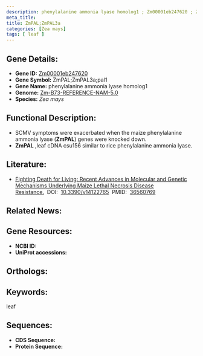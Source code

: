 ```yaml
---
description: phenylalanine ammonia lyase homolog1 ; Zm00001eb247620 ; Zea mays
meta_title:
title: ZmPAL;ZmPAL3a
categories: [Zea mays]
tags: [ leaf ]
---
```


## Gene Details:
- **Gene ID:**	[Zm00001eb247620]()
- **Gene Symbol:** ZmPAL;ZmPAL3a;pal1
- **Gene Name:** phenylalanine ammonia lyase homolog1
- **Genome:** [Zm-B73-REFERENCE-NAM-5.0]()
- **Species:** *Zea mays*

## Functional Description:
   - SCMV symptoms were exacerbated when the maize phenylalanine ammonia lyase (**ZmPAL**) genes were knocked down.
   - **ZmPAL** ,leaf cDNA csu156 similar to rice phenylalanine ammonia lyase.

## Literature:
   - [Fighting Death for Living: Recent Advances in Molecular and Genetic Mechanisms Underlying Maize Lethal Necrosis Disease Resistance.]( https://www.ncbi.nlm.nih.gov/pmc/articles/PMC9784999/)&nbsp;&nbsp;DOI:&nbsp;&nbsp;[10.3390/v14122765](https://www.ncbi.nlm.nih.gov/pmc/articles/PMC9784999/)&nbsp;&nbsp;PMID:&nbsp;&nbsp;[36560769](https://pubmed.ncbi.nlm.nih.gov/36560769/)

## Related News:

## Gene Resources:
- **NCBI ID:** [](https://www.ncbi.nlm.nih.gov/gene/?term=)
- **UniProt accessions:** [](https://www.uniprot.org/uniprotkb//entry)

## Orthologs:

## Keywords:
leaf

## Sequences:
- **CDS Sequence:**
- **Protein Sequence:**
